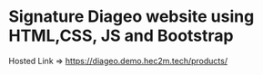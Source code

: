 # Signature Diageo website using HTML,CSS, JS and Bootstrap 
Hosted Link => https://diageo.demo.hec2m.tech/products/

